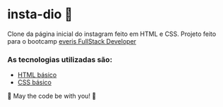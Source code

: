 # insta-dio 🚀
Clone da página inicial do instagram feito em HTML e CSS. Projeto feito para o bootcamp [everis FullStack Developer](https://web.digitalinnovation.one/everis-fullstack-developer)

### As tecnologias utilizadas são:
* [HTML básico](https://www.w3schools.com/html/)
* [CSS básico](https://developer.mozilla.org/pt-BR/docs/Web/CSS)

🚀 May the code be with you! 🚀
